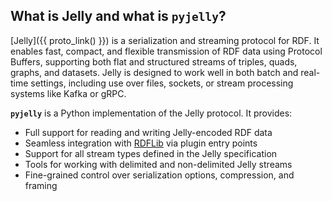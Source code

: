 ## What is Jelly and what is `pyjelly`?

[Jelly]({{ proto_link() }}) is a serialization and streaming protocol for RDF. It enables fast, compact, and flexible transmission of RDF data using Protocol Buffers, supporting both flat and structured streams of triples, quads, graphs, and datasets. Jelly is designed to work well in both batch and real-time settings, including use over files, sockets, or stream processing systems like Kafka or gRPC.

**`pyjelly`** is a Python implementation of the Jelly protocol. It provides:

* Full support for reading and writing Jelly-encoded RDF data
* Seamless integration with [RDFLib](https://rdflib.readthedocs.io/) via plugin entry points
* Support for all stream types defined in the Jelly specification
* Tools for working with delimited and non-delimited Jelly streams
* Fine-grained control over serialization options, compression, and framing

